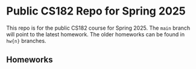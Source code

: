# Public CS182 Repo for Spring 2025

This repo is for the public CS182 course for Spring 2025. The `main` branch will point to the latest homework. The older homeworks can be found in `hw{n}` branches.

## Homeworks

